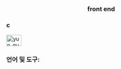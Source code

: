<h3 align="center">front end</h3>

<h3 align="left">c</h3>
<p align="left">
<a href="https:/ /instagram.com/yun_gun_d" target="blank"><img align="center" src="https://raw.githubusercontent.com/rahuldkjain/github-profile-readme-generator/master/src/images/icons /Social/instagram.svg" alt="yun_gun_d" height="30" width="40" /></a>
</p>

<h3 align="left">언어 및 도구:</h3>
<p align="left"> <a href="https://www.arduino.cc/" target="_blank" rel="noreferrer"> <img src="https://cdn.worldVect
